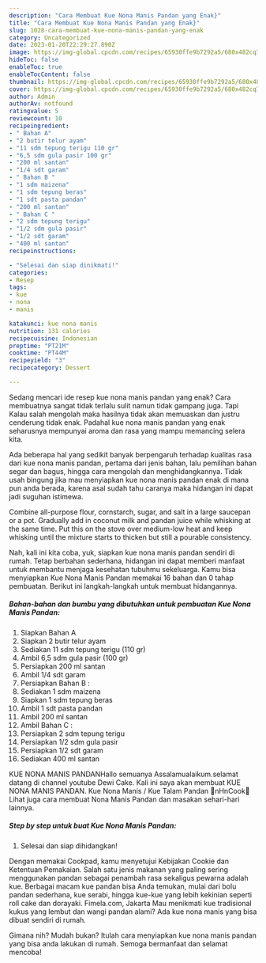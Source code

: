 ```yaml
---
description: "Cara Membuat Kue Nona Manis Pandan yang Enak}"
title: "Cara Membuat Kue Nona Manis Pandan yang Enak}"
slug: 1028-cara-membuat-kue-nona-manis-pandan-yang-enak
category: Uncategorized
date: 2023-01-20T22:29:27.890Z
image: https://img-global.cpcdn.com/recipes/65930ffe9b7292a5/680x482cq70/kue-nona-manis-pandan-foto-resep-utama.jpg
hideToc: false
enableToc: true
enableTocContent: false
thumbnail: https://img-global.cpcdn.com/recipes/65930ffe9b7292a5/680x482cq70/kue-nona-manis-pandan-foto-resep-utama.jpg
cover: https://img-global.cpcdn.com/recipes/65930ffe9b7292a5/680x482cq70/kue-nona-manis-pandan-foto-resep-utama.jpg
author: Admin
authorAv: notfound
ratingvalue: 5
reviewcount: 10
recipeingredient:
- " Bahan A"
- "2 butir telur ayam"
- "11 sdm tepung terigu 110 gr"
- "6,5 sdm gula pasir 100 gr"
- "200 ml santan"
- "1/4 sdt garam"
- " Bahan B "
- "1 sdm maizena"
- "1 sdm tepung beras"
- "1 sdt pasta pandan"
- "200 ml santan"
- " Bahan C "
- "2 sdm tepung terigu"
- "1/2 sdm gula pasir"
- "1/2 sdt garam"
- "400 ml santan"
recipeinstructions:

- "Selesai dan siap dinikmati!"
categories:
- Resep
tags:
- kue
- nona
- manis

katakunci: kue nona manis 
nutrition: 131 calories
recipecuisine: Indonesian
preptime: "PT21M"
cooktime: "PT44M"
recipeyield: "3"
recipecategory: Dessert

---
```



Sedang mencari ide resep kue nona manis pandan yang enak? Cara membuatnya sangat tidak terlalu sulit namun tidak gampang juga. Tapi Kalau salah mengolah maka hasilnya tidak akan memuaskan dan justru cenderung tidak enak. Padahal kue nona manis pandan yang enak seharusnya mempunyai aroma dan rasa yang mampu memancing selera kita.


Ada beberapa hal yang sedikit banyak berpengaruh terhadap kualitas rasa dari kue nona manis pandan, pertama dari jenis bahan, lalu pemilihan bahan segar dan bagus, hingga cara mengolah dan menghidangkannya. Tidak usah bingung jika mau menyiapkan kue nona manis pandan enak di mana pun anda berada, karena asal sudah tahu caranya maka hidangan ini dapat jadi suguhan istimewa.

Combine all-purpose flour, cornstarch, sugar, and salt in a large saucepan or a pot. Gradually add in coconut milk and pandan juice while whisking at the same time. Put this on the stove over medium-low heat and keep whisking until the mixture starts to thicken but still a pourable consistency.


Nah, kali ini kita coba, yuk, siapkan kue nona manis pandan sendiri di rumah. Tetap berbahan sederhana, hidangan ini dapat memberi manfaat untuk membantu menjaga kesehatan tubuhmu sekeluarga. Kamu bisa menyiapkan Kue Nona Manis Pandan memakai 16 bahan dan 0 tahap pembuatan. Berikut ini langkah-langkah untuk membuat hidangannya.

<!--inarticleads1-->

##### Bahan-bahan dan bumbu yang dibutuhkan untuk pembuatan Kue Nona Manis Pandan:

1. Siapkan  Bahan A
1. Siapkan 2 butir telur ayam
1. Sediakan 11 sdm tepung terigu (110 gr)
1. Ambil 6,5 sdm gula pasir (100 gr)
1. Persiapkan 200 ml santan
1. Ambil 1/4 sdt garam
1. Persiapkan  Bahan B :
1. Sediakan 1 sdm maizena
1. Siapkan 1 sdm tepung beras
1. Ambil 1 sdt pasta pandan
1. Ambil 200 ml santan
1. Ambil  Bahan C :
1. Persiapkan 2 sdm tepung terigu
1. Persiapkan 1/2 sdm gula pasir
1. Persiapkan 1/2 sdt garam
1. Sediakan 400 ml santan


KUE NONA MANIS PANDANHallo semuanya Assalamualaikum.selamat datang di channel youtube Dewi Cake. Kali ini saya akan membuat KUE NONA MANIS PANDAN. Kue Nona Manis / Kue Talam Pandan 🍰nHnCook🐝 Lihat juga cara membuat Nona Manis Pandan dan masakan sehari-hari lainnya. 

<!--inarticleads2-->

##### Step by step untuk buat Kue Nona Manis Pandan:


1. Selesai dan siap dihidangkan!

Dengan memakai Cookpad, kamu menyetujui Kebijakan Cookie dan Ketentuan Pemakaian. Salah satu jenis makanan yang paling sering menggunakan pandan sebagai penambah rasa sekaligus pewarna adalah kue. Berbagai macam kue pandan bisa Anda temukan, mulai dari bolu pandan sederhana, kue serabi, hingga kue-kue yang lebih kekinian seperti roll cake dan dorayaki. Fimela.com, Jakarta Mau menikmati kue tradisional kukus yang lembut dan wangi pandan alami? Ada kue nona manis yang bisa dibuat sendiri di rumah. 

Gimana nih? Mudah bukan? Itulah cara menyiapkan kue nona manis pandan yang bisa anda lakukan di rumah. Semoga bermanfaat dan selamat mencoba!
